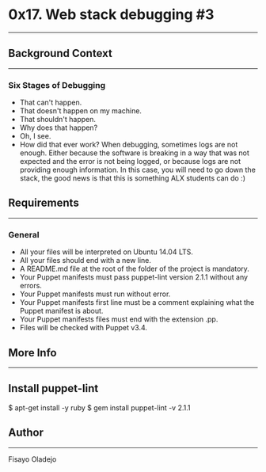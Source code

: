 # 0x17. Web stack debugging #3
---
## Background Context
---
### Six Stages of Debugging
 * That can't happen.
 * That doesn't happen on my machine.
 * That shouldn't happen.
 * Why does that happen?
 * Oh, I see.
 * How did that ever work?
When debugging, sometimes logs are not enough. Either because the software is breaking in a way that was not expected and the error is not being logged, or because logs are not providing enough information. In this case, you will need to go down the stack, the good news is that this is something ALX students can do :)

## Requirements
---
### General
 * All your files will be interpreted on Ubuntu 14.04 LTS.
 * All your files should end with a new line.
 * A README.md file at the root of the folder of the project is mandatory.
 * Your Puppet manifests must pass puppet-lint version 2.1.1 without any errors.
 * Your Puppet manifests must run without error.
 * Your Puppet manifests first line must be a comment explaining what the Puppet manifest is about.
 * Your Puppet manifests files must end with the extension .pp.
 * Files will be checked with Puppet v3.4.
## More Info
---
## Install puppet-lint

$ apt-get install -y ruby
$ gem install puppet-lint -v 2.1.1 

## Author
---
Fisayo Oladejo
